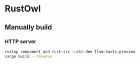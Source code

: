 # RustOwl

## Manually build

### HTTP server

```bash
rustup component add rust-src rustc-dev llvm-tools-preview
cargo build --release
```
